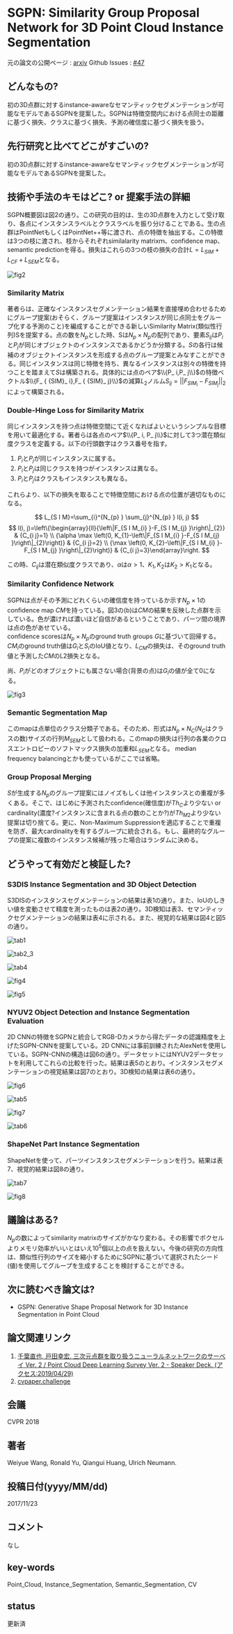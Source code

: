 # SGPN: Similarity Group Proposal Network for 3D Point Cloud Instance Segmentation

元の論文の公開ページ : [arxiv](https://arxiv.org/abs/1711.08588)
Github Issues : [#47](https://github.com/Obarads/obarads.github.io/issues/47)

## どんなもの?
初の3D点群に対するinstance-awareなセマンティックセグメンテーションが可能なモデルであるSGPNを提案した。SGPNは特徴空間内における点同士の距離に基づく損失、クラスに基づく損失、予測の確信度に基づく損失を扱う。

## 先行研究と比べてどこがすごいの?
初の3D点群に対するinstance-awareなセマンティックセグメンテーションが可能なモデルであるSGPNを提案した。

## 技術や手法のキモはどこ? or 提案手法の詳細
SGPN概要図は図2の通り。この研究の目的は、生の3D点群を入力として受け取り、各点にインスタンスラベルとクラスラベルを振り分けることである。生の点群はPointNetもしくはPointNet++等に渡され、点の特徴を抽出する。この特徴は3つの枝に渡され、枝からそれぞれsimilalarity matrixｍ、confidence map、semantic predictionを得る。損失はこれらの3つの枝の損失の合計$L=L_ {SIM}+L_ {CF}+L_ {SEM}$となる。

![fig2](img/SSGPNf3PCIS/fig2.png)

### Similarity Matrix
著者らは、正確なインスタンスセグメンテーション結果を直接埋め合わせるためにグループ提案(おそらく、グループ提案はインスタンスが同じ点同士をグループ化する予測のこと)を編成することができる新しいSimilarity Matrix(類似性行列)Sを提案する。点の数を$N_ p$とした時、Sは$N_p \times N_ p$の配列であり、要素$S_ {ij}$は$P_ i$と$P_ j$が同じオブジェクトのインスタンスであるかどうか分類する。$S$の各行は候補のオブジェクトインスタンスを形成する点のグループ提案とみなすことができる。同じインスタンスは同じ特徴を持ち、異なるインスタンスは別々の特徴を持つことを踏まえて$S$は構築される。具体的には点のペア$\\{P_ i,P_ j\\}$の特徴ベクトル$\\{F_ { {SIM}_ i},F_ { {SIM}_ j}\\}$の減算$L_ 2$ノルム$S_ {ij}=||F_ {SIM_ i}-F_ {SIM_ j}||_ 2$によって構築される。

### Double-Hinge Loss for Similarity Matrix
同じインスタンスを持つ点は特徴空間にて近くなればよいというシンプルな目標を用いて最適化する。著者らは各点のペア$\\{P_ i, P_ j\\}$に対して3つ潜在類似度クラスを定義する。以下の行頭数字はクラス番号を指す。

1. $P_ i$と$P_ j$が同じインスタンスに属する。
2. $P_ i$と$P_ j$は同じクラスを持つがインスタンスは異なる。
3. $P_ i$と$P_ j$はクラスもインスタンスも異なる。

これらより、以下の損失を取ることで特徴空間における点の位置が適切なものになる。

$$
L_{S I M}=\sum_{i}^{N_{p} } \sum_{j}^{N_{p} } l(i, j)
$$
$$
l(i, j)=\left\{\begin{array}{ll}{\left\|F_{S I M_{i} }-F_{S I M_{j} }\right\|_{2}} & {C_{i j}=1} \\ {\alpha \max \left(0, K_{1}-\left\|F_{S I M_{i} }-F_{S I M_{j} }\right\|_{2}\right)} & {C_{i j}=2} \\ {\max \left(0, K_{2}-\left\|F_{S I M_{i} }-F_{S I M_{j} }\right\|_{2}\right)} & {C_{i j}=3}\end{array}\right.
$$

この時、$C_ {i j}$は潜在類似度クラスであり、$\alpha$は$\alpha>1$、$K_{1},K_{2}$は$K_{2}>K_{1}$となる。

### Similarity Confidence Network
SGPNは点がその予測にどれくらいの確信度を持っているか示す$N_ p\times 1$のconfidence map $CM$を持っている。図3の(b)は$CM$の結果を反映した点群を示している。色が濃ければ濃いほど自信があるということであり、パーツ間の境界は点の色があせている。  
confidence scoresは$N_ p\times N_ p$のground truth groups $G$に基づいて回帰する。$CM_ i$のground truth値は$G_ i$と$S_ i$のIoU値となり、$L_{CM}$の損失は、そのground truth値と予測した$CM$のL2損失となる。

尚、$P_ i$がどのオブジェクトにも属さない場合(背景の点)は$G_ i$の値が全て0になる。

![fig3](img/SSGPNf3PCIS/fig3.png)

### Semantic Segmentation Map
このmapは点単位のクラス分類子である。そのため、形式は$N_ p\times N_ C$($N_ C$はクラスの数)サイズの行列$M_ {SEM}$として扱われる。このmapの損失は行列の各業のクロスエントロピーのソフトマックス損失の加重和$L_ {SEM}$となる。 median frequency balancingとかも使っているがここでは省略。

### Group Proposal Merging
$S$が生成する$N_ p$のグループ提案にはノイズもしくは他インスタンスとの重複が多くある。そこで、はじめに予測されたconfidence(確信度)が$Th_ C$より少ない or cardinality(濃度?インスタンスに含まれる点の数のことか?)が$Th_ {M2}$より少ない提案は切り捨てる。更に、Non-Maximum Suppressionを適応することで重複を防ぎ、最大cardinalityを有するグループに統合される。もし、最終的なグループの提案に複数のインスタンス候補が残った場合はランダムに決める。

## どうやって有効だと検証した?
### S3DIS Instance Segmentation and 3D Object Detection
S3DISのインスタンスセグメンテーションの結果は表1の通り。また、IoUのしきい値を変動させて精度を測ったものは表2の通り。3D検知は表3、セマンティックセグメンテーションの結果は表4に示される。また、視覚的な結果は図4と図5の通り。

![tab1](img/SSGPNf3PCIS/tab1.png)

![tab2_3](img/SSGPNf3PCIS/tab2_3.png)

![tab4](img/SSGPNf3PCIS/tab4.png)

![fig4](img/SSGPNf3PCIS/fig4.png)

![fig5](img/SSGPNf3PCIS/fig5.png)

### NYUV2 Object Detection and Instance Segmentation Evaluation
2D CNNの特徴をSGPNと統合してRGB-Dカメラから得たデータの認識精度を上げたSGPN-CNNを提案している。2D CNNには事前訓練されたAlexNetを使用している。SGPN-CNNの構造は図6の通り。データセットにはNYUV2データセットを利用してこれらの比較を行った。結果は表5のとおり。インスタンスセグメンテーションの視覚結果は図7のとおり。3D検知の結果は表6の通り。

![fig6](img/SSGPNf3PCIS/fig6.png)

![tab5](img/SSGPNf3PCIS/tab5.png)

![fig7](img/SSGPNf3PCIS/fig7.png)

![tab6](img/SSGPNf3PCIS/tab6.png)

### ShapeNet Part Instance Segmentation
ShapeNetを使って、パーツインスタンスセグメンテーションを行う。結果は表7、視覚的結果は図8の通り。

![tab7](img/SSGPNf3PCIS/tab7.png)

![fig8](img/SSGPNf3PCIS/fig8.png)

## 議論はある?
$N_ p$の数によってsimilarity matrixのサイズがかなり変わる。その影響でボクセルよりメモリ効率がいいとはいえ$10^5$個以上の点を扱えない。今後の研究の方向性は、類似性行列のサイズを縮小するためにSGPNに基づいて選択されたシード(値)を使用してグループを生成することを検討することができる。

## 次に読むべき論文は?
- GSPN: Generative Shape Proposal Network for 3D Instance Segmentation in Point Cloud

## 論文関連リンク
1. [千葉直也, 戸田幸宏. 三次元点群を取り扱うニューラルネットワークのサーベイ Ver. 2 / Point Cloud Deep Learning Survey Ver. 2 - Speaker Deck. (アクセス:2019/04/29)](https://speakerdeck.com/nnchiba/point-cloud-deep-learning-survey-ver-2?slide=191)
2. [cvpaper.challenge](https://cvpaperchallenge.github.io/CVPR2018_Survey/#/ID_SGPN_Similarity_Group_Proposal_Network_for_3D_Point_Cloud_Instance_Segmentation)

## 会議
CVPR 2018

## 著者
Weiyue Wang, Ronald Yu, Qiangui Huang, Ulrich Neumann.

## 投稿日付(yyyy/MM/dd)
2017/11/23

## コメント
なし

## key-words
Point_Cloud, Instance_Segmentation, Semantic_Segmentation, CV

## status
更新済